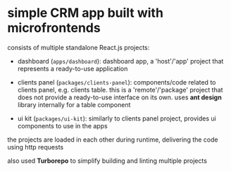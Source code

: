 # simple CRM app built with microfrontends

consists of multiple standalone React.js projects:

-   dashboard (`apps/dashboard`): dashboard app, a 'host'/'app' project that represents a
    ready-to-use application

-   clients panel (`packages/clients-panel`): components/code related to clients panel,
    e.g. clients table. this is a 'remote'/'package' project that does not provide a
    ready-to-use interface on its own. uses **ant design** library internally for a table
    component

-   ui kit (`packages/ui-kit`): similarly to clients panel project, provides ui
    components to use in the apps

the projects are loaded in each other during runtime, delivering the
code using http requests

also used **Turborepo** to simplify building and linting multiple projects
